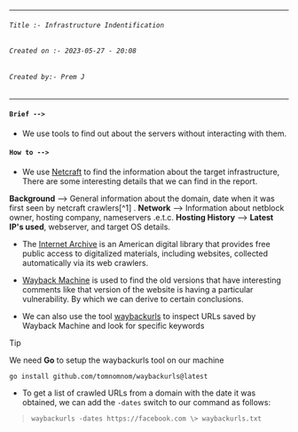 
***
###### `Title :- Infrastructure Indentification`
###### `Created on :- 2023-05-27 - 20:08`
###### `Created by:- Prem J`
***
#### `Brief -->`

- We use tools to find out about the servers without interacting with them.

#### `How to -->`

- We use [Netcraft](https://sitereport.netcraft.com) to find the information about the target infrastructure, There are some interesting details that we can find in the report.

**Background** --> General information about the domain, date when it was first seen by netcraft crawlers[^1] .
**Network** --> Information about netblock owner, hosting company, nameservers .e.t.c.
**Hosting History** --> **Latest IP's used**, webserver, and target OS details.

- The [Internet Archive](https://en.wikipedia.org/wiki/Internet_Archive) is an American digital library that provides free public access to digitalized materials, including websites, collected automatically via its web crawlers.
- [Wayback Machine](http://web.archive.org/) is used to find the old versions that have interesting comments like that version of the website is having a particular vulnerability. By which we can derive to certain conclusions.

- We can also use the tool [waybackurls](https://github.com/tomnomnom/waybackurls) to inspect URLs saved by Wayback Machine and look for specific keywords

>[!tip]
>We need **Go** to setup the waybackurls tool on our machine
>
>`go install github.com/tomnomnom/waybackurls@latest`

- To get a list of crawled URLs from a domain with the date it was obtained, we can add the `-dates` switch to our command as follows:

>	`waybackurls -dates https://facebook.com \> waybackurls.txt`

